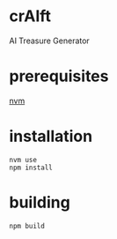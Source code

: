 # crAIft
AI Treasure Generator

# prerequisites
[nvm](https://github.com/nvm-sh/nvm)

# installation
```
nvm use
npm install
```

# building
```
npm build
```
